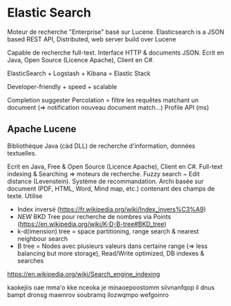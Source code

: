 # Elastic Search

Moteur de recherche "Enterprise" basé sur Lucene.
Elasticsearch is a JSON based REST API, Distributed, web server build over Lucene

Capable de recherche full-text.
Interface HTTP & documents JSON.
Ecrit en Java, Open Source (Licence Apache), Client en C#.

ElasticSearch + Logstash + Kibana = Elastic Stack

Developer-friendly + speed + scalable

Completion suggester
Percolation = filtre les requêtes matchant un document (=> notification nouveau document match...)
Profile API (ms)

## Apache Lucene

Bibliothèque Java (càd DLL) de recherche d'information, données textuelles.

Ecrit en Java, Free & Open Source (Licence Apache), Client en C#.
Full-text indexing & Searching => moteurs de recherche.
Fuzzy search ~ Edit distance (Levenstein).
Système de recommandation.
Archi basée sur document (PDF, HTML, Word, Mind map, etc.) contenant des champs de texte.
Utilise

* Index inversé (<https://fr.wikipedia.org/wiki/Index_invers%C3%A9>)
* *NEW* BKD Tree pour recherche de nombres via Points (<https://en.wikipedia.org/wiki/K-D-B-tree#BKD_tree>)
* k-d(imension) tree = space partitioning, range search & nearest neighbour search
* B tree = Nodes avec plusieurs valeurs dans certaine range (=> less balancing but more storage), Read/Write optimized, DB indexes & searches

<https://en.wikipedia.org/wiki/Search_engine_indexing>

kaokejiis oae mma'o kke nceoka je minaoepoostomm siivnanfqop
il dnus bampt dronsg mawnrov soubramq ilozwqmpo
wefgoinro